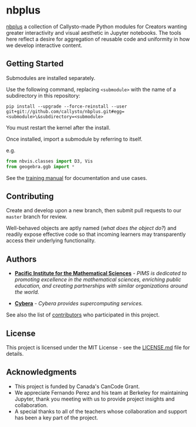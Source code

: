 # nbplus

[nbplus](https://github.com/callysto/nbplus) a collection of Callysto-made Python modules for Creators wanting greater interactivity and visual aesthetic in Jupyter notebooks. The tools here reflect a desire for aggregation of reusable code and uniformity in how we develop interactive content.

## Getting Started

Submodules are installed separately.

Use the following command, replacing `<submodule>` with the name of a subdirectory in this repository:

`pip install --upgrade --force-reinstall --user git+git://github.com/callysto/nbplus.git#egg=<submodule>\&subdirectory=<submodule>`

You must restart the kernel after the install.

Once installed, import a submodule by referring to itself.

e.g.

```python
from nbvis.classes import D3, Vis
from geogebra.ggb import *
```

See the [training manual](https://training.callysto.ca/extensions/nbplus) for documentation and use cases.

## Contributing

Create and develop upon a new branch, then submit pull requests to our `master` branch for review.

Well-behaved objects are aptly named (_what does the object do?_) and readily expose effective code so that incoming learners may transparently access their underlying functionality.

## Authors

* [**Pacific Institute for the Mathematical Sciences**](http://www.pims.math.ca) - *PIMS is dedicated to promoting excellence in the mathematical sciences, enriching public education, and creating partnerships with similar organizations around the world.* 

* [**Cybera**](https://www.cybera.ca) - *Cybera provides supercomputing services.* 

See also the list of [contributors](https://github.com/callysto/nbplus/graphs/contributors) who participated in this project.

## License

This project is licensed under the MIT License - see the [LICENSE.md](LICENSE.md) file for details.

## Acknowledgments

* This project is funded by Canada's CanCode Grant.
* We appreciate Fernando Perez and his team at Berkeley for maintaining Jupyter, thank you meeting with us to provide project insights and collaboration.
* A special thanks to all of the teachers whose collaboration and support has been a key part of the project.
